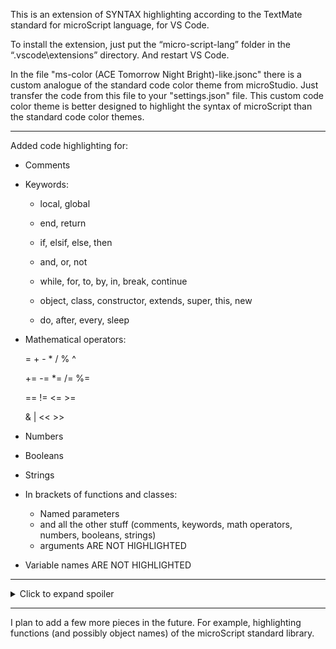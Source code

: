 This is an extension of SYNTAX highlighting according to the TextMate standard for microScript language, for VS Code.

To install the extension, just put the “micro-script-lang” folder in the “.vscode\extensions” directory. And restart VS Code.

In the file "ms-color (ACE Tomorrow Night Bright)-like.jsonc" there is a custom analogue of the standard code color theme from microStudio. Just transfer the code from this file to your "settings.json" file. This custom code color theme is better designed to highlight the syntax of microScript than the standard code color themes.

---

Added code highlighting for:

- Comments

- Keywords:
  - local, global
  - end, return
  - if, elsif, else, then
  - and, or, not
  - while, for, to, by, in, break, continue
  
  - object, class, constructor, extends, super, this, new
  
  - do, after, every, sleep

- Mathematical operators:

  = + - * / % ^
  
  += -= *= /= %=
  
  == != <= >=
  
  & | << >>

- Numbers
- Booleans
- Strings

- In brackets of functions and classes:
  - Named parameters
  - and all the other stuff (comments, keywords, math operators, numbers, booleans, strings)
  - arguments ARE NOT HIGHLIGHTED

- Variable names ARE NOT HIGHLIGHTED

---


<details> <summary>Click to expand spoiler</summary>


![Снимок экрана 2025-05-08 142932](https://github.com/user-attachments/assets/6e35718d-a507-4e4c-9ccc-9f9cc5add41e)


![Снимок экрана 2025-05-08 135415](https://github.com/user-attachments/assets/73552560-0c1b-45c3-800d-2a40bdee0ae7)


![Снимок экрана 2025-05-08 140005](https://github.com/user-attachments/assets/e144e7b2-8550-44fa-8fa1-f6bd761bf7ae)


![Снимок экрана 2025-05-08 140033](https://github.com/user-attachments/assets/7356fad9-5902-4e65-ac91-b86c4c40889e)


![Снимок экрана 2025-05-08 140057](https://github.com/user-attachments/assets/e49c9915-f879-426e-9d00-38a1fffd15af)


![Снимок экрана 2025-05-08 142649](https://github.com/user-attachments/assets/5d6a57b9-9741-4734-8b50-2c9151d1f767)


![Снимок экрана 2025-05-08 140713](https://github.com/user-attachments/assets/e27ccb0e-f098-4cf9-878f-385c2f972fa9)


![Снимок экрана 2025-05-08 140735](https://github.com/user-attachments/assets/87c5d479-18fd-42b8-b657-784ebf840ba2)


![Снимок экрана 2025-05-08 140754](https://github.com/user-attachments/assets/1b0e57ba-a5ca-4252-824c-c750fd212dc7)


![Снимок экрана 2025-05-08 140844](https://github.com/user-attachments/assets/d7311b3c-7a0f-423d-b050-6348bfaa3592)


</details>


---

I plan to add a few more pieces in the future. For example, highlighting functions (and possibly object names) of the microScript standard library.








